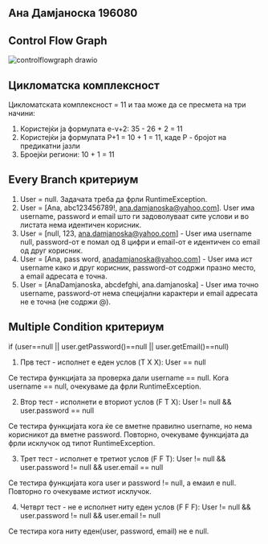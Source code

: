 ## Aна Дамјаноска 196080

## Control Flow Graph

![controlflowgraph drawio](https://github.com/anadamjanoska/SI_2023_lab2_196080/assets/130085738/b3312831-4b44-45cc-b794-64c7860a6e50)

## Цикломатска комплексност
Цикломатската комплексност = 11 и таа може да се пресмета на три начини:
1. Користејќи ја формулата e-v+2: 35 - 26 + 2 = 11
2. Користејќи ја формулата P+1 = 10 + 1 = 11, каде P - бројот на предикатни јазли 
3. Броејќи региони: 10 + 1 = 11

## Every Branch критериум
1. User = null. Задачата треба да фрли RuntimeException.
2. User = [Ana, abc123456789!, ana.damjanoska@yahoo.com]. User има username, password и email што ги задоволуваат сите услови и во 
листата нема идентичен корисник.
3. User = [null, 123, ana.damjanoska@yahoo.com] - User има username null, password-от е помал од 8 цифри и email-от е идентичен со 
email од друг корисник.
4. User = [Ana, pass word, anadamjanoska@yahoo.com] - User има ист username како и друг корисник, password-от содржи празно место, а email
адресата е точна.
5. User = [AnaDamjanoska, abcdefghi, ana.damjanoska] - User има точно username, password-от нема специјални карактери и email адресата
не е точна (не содржи @).

## Multiple Condition критериум
if (user==null || user.getPassword()==null || user.getEmail()==null)

1. Прв тест - исполнет е еден услов (T X X): User == null

Се тестира функцијата за проверка дали username == null. Кога username == null, oчекуваме да фрли RuntimeException.

2. Втор тест - исполнети е вториот услов (F T X): User != null && user.password == null

Се тестира функцијата кога ќе се вметне правилно username, но нема корисникот да вметне password. Повторно, очекуваме функцијата да фрли исклучок од типот RuntimeException.

3. Трет тест - исполнет е третиот услов (F F T): User != null && user.password != null && user.email == null

Се тестира функцијата кога user и password != null, а емаил е null. Повторно го очекуваме истиот исклучок.

4. Четврт тест - не е исполнет ниту еден услов (F F F): User != null && user.password != null && user.email != null

Се тестира кога ниту еден(user, password, email) не е null.


